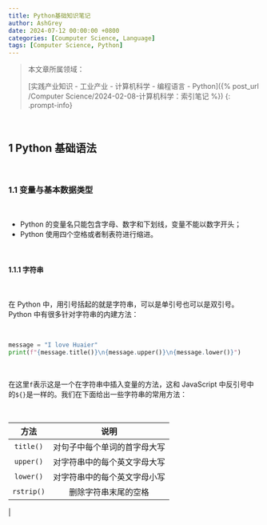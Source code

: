 ```yaml
---
title: Python基础知识笔记
author: AshGrey
date: 2024-07-12 00:00:00 +0800
categories: [Coumputer Science, Language]
tags: [Computer Science, Python]
---
```


> 本文章所属领域：
>
> [实践产业知识 - 工业产业 - 计算机科学 - 编程语言 - Python]({% post_url /Computer Science/2024-02-08-计算机科学：索引笔记 %})
{: .prompt-info}

<br>

## 1 Python 基础语法

<br>

### 1.1 变量与基本数据类型

<br>

- Python 的变量名只能包含字母、数字和下划线，变量不能以数字开头；
- Python 使用四个空格或者制表符进行缩进。

<br>

#### 1.1.1 字符串

<br>

在 Python 中，用引号括起的就是字符串，可以是单引号也可以是双引号。Python 中有很多针对字符串的内建方法：

<br>

``` python
message = "I love Huaier"
print(f"{message.title()}\n{message.upper()}\n{message.lower()}")
```

<br>

在这里`f`表示这是一个在字符串中插入变量的方法，这和 JavaScript 中反引号中的`${}`是一样的。我们在下面给出一些字符串的常用方法：

<br>

|方法|说明|
|:---:|:---:|
|`title()`|对句子中每个单词的首字母大写|
|`upper()`|对字符串中的每个英文字母大写|
|`lower()`|对字符串中的每个英文字母小写|
|`rstrip()`|删除字符串末尾的空格|
|